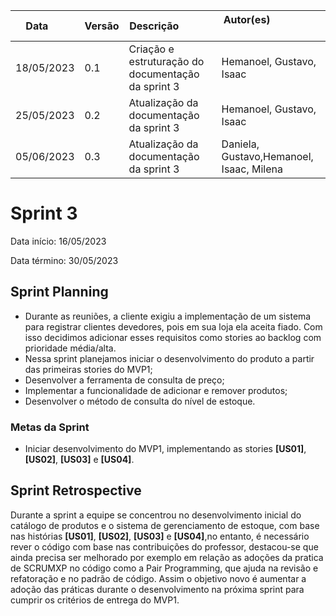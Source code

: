 | Data       | Versão | Descrição            | Autor(es)                                                   |
| ---------- | ------ | -------------------- | ------------------------------------------------------------ |
| 18/05/2023 | 0.1 | Criação e estruturação do documentação da sprint 3 | Hemanoel, Gustavo, Isaac |
| 25/05/2023 | 0.2 | Atualização da documentação da sprint 3 | Hemanoel, Gustavo, Isaac |
| 05/06/2023  | 0.3 | Atualização da documentação da sprint 3 |  Daniela, Gustavo,Hemanoel, Isaac, Milena  |

# Sprint 3

Data início: 16/05/2023

Data término: 30/05/2023

## Sprint Planning
* Durante as reuniões, a cliente exigiu a implementação de um sistema para registrar clientes devedores, pois em sua loja ela aceita fiado. Com isso decidimos adicionar esses requisitos como stories ao backlog com prioridade média/alta.
* Nessa sprint planejamos iniciar o desenvolvimento do produto a partir das primeiras stories do MVP1;
* Desenvolver a ferramenta de consulta de preço;
* Implementar a funcionalidade de adicionar e remover produtos;
* Desenvolver o método de consulta do nível de estoque.

### Metas da Sprint
* Iniciar desenvolvimento do MVP1, implementando as stories <b>[US01]</b>, <b>[US02]</b>, <b>[US03]</b> e <b>[US04]</b>.

## Sprint Retrospective
Durante a sprint a equipe se concentrou no desenvolvimento inicial do catálogo de produtos e o sistema de gerenciamento de estoque, com base nas  histórias <b>[US01]</b>, <b>[US02]</b>, <b>[US03]</b> e <b>[US04]</b>,no entanto, é necessário rever o código com base nas contribuições do professor, destacou-se que ainda precisa ser melhorado  por exemplo em relação as adoções da pratica de SCRUMXP no código como a Pair Programming, que ajuda na revisão e refatoração e no padrão de código. Assim o objetivo novo é aumentar a adoção das práticas durante o desenvolvimento na próxima sprint para cumprir os critérios de entrega do MVP1.